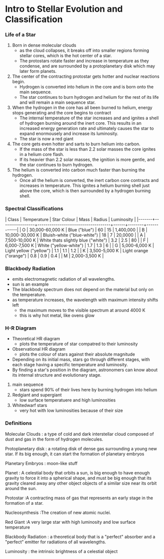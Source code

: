 # Intro to Stellar Evolution and Classification

### Life of a Star
1. Born in dense molecular clouds
    - as the cloud collapses, it breaks off into smaller regions forming stellar cores, which is the hot center of a star.  
    - The protostars rotate faster and increase in temperature as they condense, and are surrounded by a protoplanetary disk which may later form planets.
2. The center of the contracting protostar gets hotter and nuclear reactions begin. 
    - Hydrogen is converted into helium in the core and is born onto the main sequence. 
    - The star continues to burn hydrogen and helium for the rest of its life and will remain a main sequence star. 
3. When the hydrogen in the core has all been burned to helium, energy stops generating and the core begins to contract
    - The internal temperature of the star increases and and ignites a shell of hydrogen burning around the inert core. This results in an increased energy generation rate and ultimately causes the star to expand enormousely and increase its luminosity. 
    - The star is now a red giant
4. The core gets even hotter and sarts to burn helium into carbon. 
    - If the mass of the star is less than 2.2 solar masses the core ignites in a helium core flash. 
    - If its heavier than 2.2 solar masses, the ignition is more gentle, and the star continues to burn hydrogen. 
5. The helium is converted into carbon much faster than burning the hydrogen. 
    - Once all the helium is converted, the inert carbon core contracts and increases in temperature. This ignites a helium burning shell just above the core, which is then surrounded by a hydrogen burning shell. 

### Spectral Classifications

| Class | Temperature     | Star Colour                         | Mass | Radius | Luminosity |
|-------+-----------------+-------------------------------------+------+--------+------------|
| O     | 30,000-60,000 K | Blue ("blue")                       | 60   | 15     | 1,400,000  |
| B     | 10,000-30,000 K | Bluish-white ("blue-white")         | 18   | 7      | 20,0000    |
| A     | 7,500-10,000 K  | White thats slightly blue ("white") | 3.2  | 2.5    | 80         |
| F     | 6,000-7,500 K   | White ("yellow-white")              | 1.7  | 1.3    | 6          |
| G     | 5,000-6,000 K   | Light yellow ("yellow")             | 1.1  | 1.1    | 1.2        |
| K     | 3,500-5,000 K   | Light orange ("orange")             | 0.8  | 0.9    | 0.4        |
| M     | 2,000-3,500 K   | 

### Blackbody Radiation
- emits electromagnetic radiation of all wavelengths. 
- sun is an example 
- The blackbody spectrum does not depend on the material but only on the temperature.
- as temperature increases, the wavelength with maximum intensity shifts left
	- the maximum moves to the visible spectrum at around 4000 K
	- this is why hot metal, like ovens glow

### H-R Diagram
- Theoretical HR diagram
	- plots the temperature of star compatred to their luminosity
- Observational HR diagram 
	- plots the colour of stars against their absolute magnitude
- Depending on its initial mass, stars go through different stages, with each stage having a specific temperature and luminosity. 
- By finding a star's position in the diagram, astronomers can know about its internal structure and evolutionary stage.

1. main sequence
	- stars spend 90% of their lives here by burning hydrogen into helium 
2. Redgiant and supergiant 
	- low surface temperatuere and high luminosities 
3. Whitedwarf stars 
	- very hot with low luminosities because of their size


### Definitions
Molecular Clouds
: a type of cold and dark interstellar cloud composed of dust and gas in the form of hydrogen molecules. 

Protoplanetary disk 
: a rotating disk of dense gas surrounding a young new star. If its big enough, it can start the formation of planetary embryos

Planetary Embryos
: moon-like stuff

Planet
: A celestial body that orbits a sun, is big enough to have enough gravity to force it into a spherical shape, and must be big enough that its gravity cleared away any other object objects of a similar size near its orbit around the sun. 

Protostar
:A contracting mass of gas that represents an early stage in the formation of a star. 

Nucleosynthesis 
:The creation of new atomic nuclei.

Red Giant
:A very large star with high luminosity and low surface temperature

Blackbody Radiation
: a theoretical body that is a "perfect" absorber and a "perfect" emitter for radiations of all wavelengths.

Luminosity 
: the intrinsic brightness of a celestial object 
